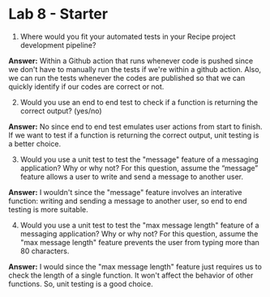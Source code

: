 # Lab 8 - Starter
1) Where would you fit your automated tests in your Recipe project development pipeline? <br>

**Answer:** Within a Github action that runs whenever code is pushed since we don't have to manually run the tests if we're within a github action. Also, we can run the tests whenever the codes are published so that we can quickly identify if our codes are correct or not. <br>

2) Would you use an end to end test to check if a function is returning the correct output? (yes/no) <br>

**Answer:** No since end to end test emulates user actions from start to finish. If we want to test if a function is returning the correct output, unit testing is a better choice. <br>

3) Would you use a unit test to test the "message" feature of a messaging application? Why or why not? For this question, assume the “message” feature allows a user to write and send a message to another user. <br>

**Answer:** I wouldn't since the "message" feature involves an interative function: writing and sending a message to another user, so end to end testing is more suitable. <br>

4) Would you use a unit test to test the "max message length" feature of a messaging application? Why or why not? For this question, assume the "max message length" feature prevents the user from typing more than 80 characters. <br>

**Answer:** I would since the "max message length" feature just requires us to check the length of a single function. It won't affect the behavior of other functions. So, unit testing is a good choice. <br>